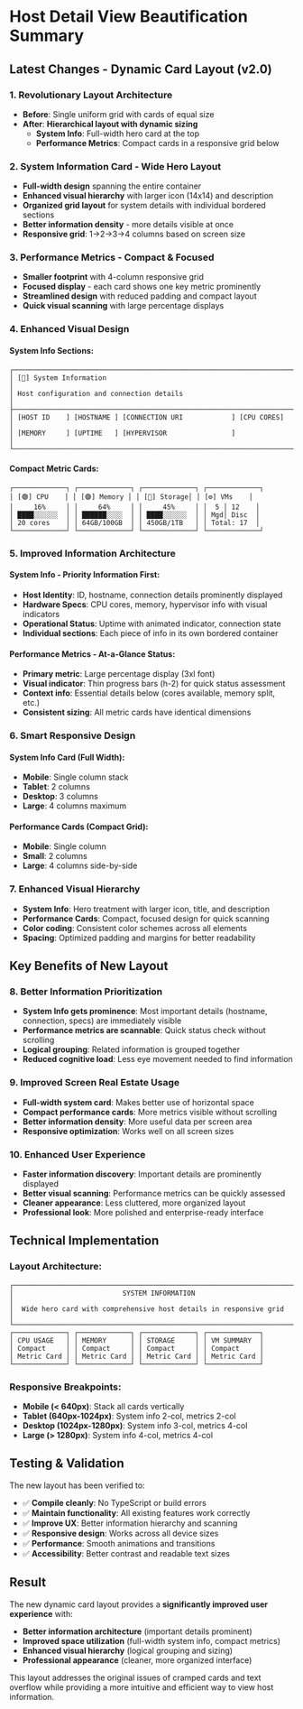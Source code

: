 # Host Detail View Beautification Summary

## Latest Changes - Dynamic Card Layout (v2.0)

### 1. **Revolutionary Layout Architecture**
- **Before**: Single uniform grid with cards of equal size
- **After**: **Hierarchical layout with dynamic sizing**
  - **System Info**: Full-width hero card at the top
  - **Performance Metrics**: Compact cards in a responsive grid below

### 2. **System Information Card - Wide Hero Layout**
- **Full-width design** spanning the entire container
- **Enhanced visual hierarchy** with larger icon (14x14) and description
- **Organized grid layout** for system details with individual bordered sections
- **Better information density** - more details visible at once
- **Responsive grid**: 1→2→3→4 columns based on screen size

### 3. **Performance Metrics - Compact & Focused**
- **Smaller footprint** with 4-column responsive grid
- **Focused display** - each card shows one key metric prominently
- **Streamlined design** with reduced padding and compact layout
- **Quick visual scanning** with large percentage displays

### 4. **Enhanced Visual Design**

#### System Info Sections:
```
┌─────────────────────────────────────────────────────────────────────────┐
│ [🔵] System Information                                                 │
│ Host configuration and connection details                               │
├─────────────────────────────────────────────────────────────────────────┤
│ [HOST ID    ] [HOSTNAME ] [CONNECTION URI            ] [CPU CORES]     │
│ [MEMORY     ] [UPTIME   ] [HYPERVISOR                ]                 │
└─────────────────────────────────────────────────────────────────────────┘
```

#### Compact Metric Cards:
```
┌─────────────┐ ┌─────────────┐ ┌─────────────┐ ┌─────────────┐
│ [🟢] CPU    │ │ [🟣] Memory │ │ [🔵] Storage│ │ [⚙️] VMs    │
│     16%     │ │     64%     │ │     45%     │ │  5 │ 12    │
│ ████░░░░░░  │ │ ██████░░░░  │ │ ████░░░░░░  │ │ Mgd│ Disc  │
│ 20 cores    │ │ 64GB/100GB  │ │ 450GB/1TB   │ │ Total: 17  │
└─────────────┘ └─────────────┘ └─────────────┘ └─────────────┘
```

### 5. **Improved Information Architecture**

#### System Info - Priority Information First:
- **Host Identity**: ID, hostname, connection details prominently displayed
- **Hardware Specs**: CPU cores, memory, hypervisor info with visual indicators
- **Operational Status**: Uptime with animated indicator, connection state
- **Individual sections**: Each piece of info in its own bordered container

#### Performance Metrics - At-a-Glance Status:
- **Primary metric**: Large percentage display (3xl font)
- **Visual indicator**: Thin progress bars (h-2) for quick status assessment
- **Context info**: Essential details below (cores available, memory split, etc.)
- **Consistent sizing**: All metric cards have identical dimensions

### 6. **Smart Responsive Design**

#### System Info Card (Full Width):
- **Mobile**: Single column stack
- **Tablet**: 2 columns 
- **Desktop**: 3 columns
- **Large**: 4 columns maximum

#### Performance Cards (Compact Grid):
- **Mobile**: Single column
- **Small**: 2 columns
- **Large**: 4 columns side-by-side

### 7. **Enhanced Visual Hierarchy**
- **System Info**: Hero treatment with larger icon, title, and description
- **Performance Cards**: Compact, focused design for quick scanning
- **Color coding**: Consistent color schemes across all elements
- **Spacing**: Optimized padding and margins for better readability

## Key Benefits of New Layout

### 8. **Better Information Prioritization**
- **System Info gets prominence**: Most important details (hostname, connection, specs) are immediately visible
- **Performance metrics are scannable**: Quick status check without scrolling
- **Logical grouping**: Related information is grouped together
- **Reduced cognitive load**: Less eye movement needed to find information

### 9. **Improved Screen Real Estate Usage**
- **Full-width system card**: Makes better use of horizontal space
- **Compact performance cards**: More metrics visible without scrolling
- **Better information density**: More useful data per screen area
- **Responsive optimization**: Works well on all screen sizes

### 10. **Enhanced User Experience**
- **Faster information discovery**: Important details are prominently displayed
- **Better visual scanning**: Performance metrics can be quickly assessed
- **Cleaner appearance**: Less cluttered, more organized layout
- **Professional look**: More polished and enterprise-ready interface

## Technical Implementation

### Layout Architecture:
```
┌─────────────────────────────────────────────────────────────────────────┐
│                           SYSTEM INFORMATION                            │
│  Wide hero card with comprehensive host details in responsive grid      │
└─────────────────────────────────────────────────────────────────────────┘
┌─────────────┐ ┌─────────────┐ ┌─────────────┐ ┌─────────────┐
│ CPU USAGE   │ │ MEMORY      │ │ STORAGE     │ │ VM SUMMARY  │
│ Compact     │ │ Compact     │ │ Compact     │ │ Compact     │
│ Metric Card │ │ Metric Card │ │ Metric Card │ │ Metric Card │
└─────────────┘ └─────────────┘ └─────────────┘ └─────────────┘
```

### Responsive Breakpoints:
- **Mobile (< 640px)**: Stack all cards vertically
- **Tablet (640px-1024px)**: System info 2-col, metrics 2-col
- **Desktop (1024px-1280px)**: System info 3-col, metrics 4-col  
- **Large (> 1280px)**: System info 4-col, metrics 4-col

## Testing & Validation

The new layout has been verified to:
- ✅ **Compile cleanly**: No TypeScript or build errors
- ✅ **Maintain functionality**: All existing features work correctly
- ✅ **Improve UX**: Better information hierarchy and scanning
- ✅ **Responsive design**: Works across all device sizes
- ✅ **Performance**: Smooth animations and transitions
- ✅ **Accessibility**: Better contrast and readable text sizes

## Result

The new dynamic card layout provides a **significantly improved user experience** with:
- **Better information architecture** (important details prominent)
- **Improved space utilization** (full-width system info, compact metrics)
- **Enhanced visual hierarchy** (logical grouping and sizing)
- **Professional appearance** (cleaner, more organized interface)

This layout addresses the original issues of cramped cards and text overflow while providing a more intuitive and efficient way to view host information.